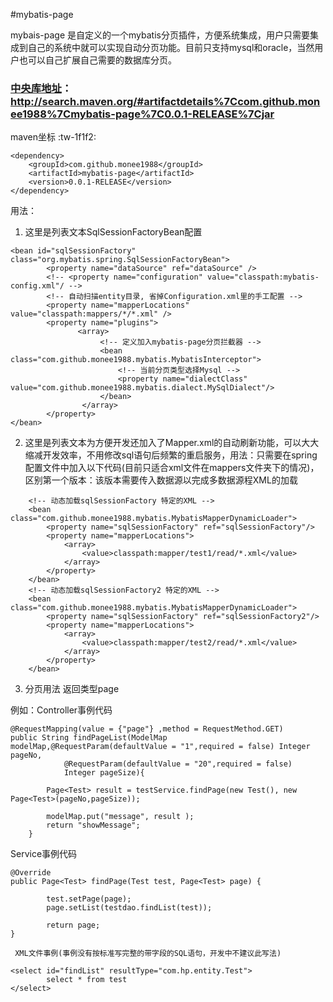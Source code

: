 #mybatis-page

mybais-page 是自定义的一个mybatis分页插件，方便系统集成，用户只需要集成到自己的系统中就可以实现自动分页功能。目前只支持mysql和oracle，当然用户也可以自己扩展自己需要的数据库分页。

### [中央库地址](http://search.maven.org/#artifactdetails%7Ccom.github.monee1988%7Cmybatis-page%7C0.0.1-RELEASE%7Cjar)：http://search.maven.org/#artifactdetails%7Ccom.github.monee1988%7Cmybatis-page%7C0.0.1-RELEASE%7Cjar
  maven坐标 :tw-1f1f2:  
```
<dependency>
    <groupId>com.github.monee1988</groupId>
    <artifactId>mybatis-page</artifactId>
    <version>0.0.1-RELEASE</version>
</dependency>
 ```	
用法：
1. 这里是列表文本SqlSessionFactoryBean配置
```
<bean id="sqlSessionFactory" class="org.mybatis.spring.SqlSessionFactoryBean">
        <property name="dataSource" ref="dataSource" />
        <!-- <property name="configuration" value="classpath:mybatis-config.xml"/ -->
        <!-- 自动扫描entity目录, 省掉Configuration.xml里的手工配置 -->
        <property name="mapperLocations" value="classpath:mappers/*/*.xml" />
        <property name="plugins">
	           <array>
	                <!-- 定义加入mybatis-page分页拦截器 -->
		            <bean class="com.github.monee1988.mybatis.MybatisInterceptor">
		                <!-- 当前分页类型选择Mysql -->
		                <property name="dialectClass" value="com.github.monee1988.mybatis.dialect.MySqlDialect"/>
		            </bean>
                </array>
        </property>
</bean>            
```

2. 这里是列表文本为方便开发还加入了Mapper.xml的自动刷新功能，可以大大缩减开发效率，不用修改sql语句后频繁的重启服务，用法：只需要在spring配置文件中加入以下代码(目前只适合xml文件在mappers文件夹下的情况)，
区别第一个版本：该版本需要传入数据源以完成多数据源程XML的加载
```
	<!-- 动态加载sqlSessionFactory 特定的XML -->
	<bean class="com.github.monee1988.mybatis.MybatisMapperDynamicLoader">
		<property name="sqlSessionFactory" ref="sqlSessionFactory"/>
		<property name="mapperLocations">
			<array>
				<value>classpath:mapper/test1/read/*.xml</value>
			</array>
		</property>
	</bean>
	<!-- 动态加载sqlSessionFactory2 特定的XML -->
	<bean class="com.github.monee1988.mybatis.MybatisMapperDynamicLoader">
		<property name="sqlSessionFactory" ref="sqlSessionFactory2"/>
		<property name="mapperLocations">
			<array>
				<value>classpath:mapper/test2/read/*.xml</value>
			</array>
		</property>
	</bean>
```

3. 分页用法  返回类型page<T>  
  
  例如：Controller事例代码 
```
@RequestMapping(value = {"page"} ,method = RequestMethod.GET)
public String findPageList(ModelMap modelMap,@RequestParam(defaultValue = "1",required = false) Integer pageNo,
			@RequestParam(defaultValue = "20",required = false)
			Integer pageSize){
		
		Page<Test> result = testService.findPage(new Test(), new Page<Test>(pageNo,pageSize));
		
		modelMap.put("message", result );
		return "showMessage";
	}
```
  Service事例代码
```
@Override
public Page<Test> findPage(Test test, Page<Test> page) {
		
		test.setPage(page);
		page.setList(testdao.findList(test));
		
		return page;
}
```
     XML文件事例(事例没有按标准写完整的带字段的SQL语句，开发中不建议此写法)
```
<select id="findList" resultType="com.hp.entity.Test">
        select * from test
</select>
```